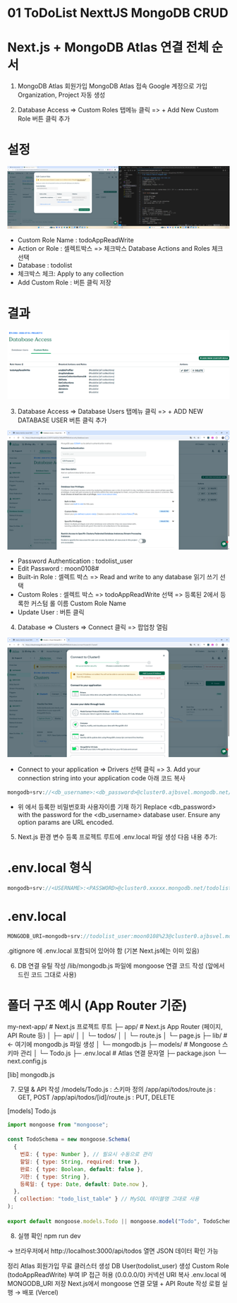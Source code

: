 # 01 ToDoList NexttJS MongoDB CRUD

# Next.js + MongoDB Atlas 연결 전체 순서
1. MongoDB Atlas 회원가입
MongoDB Atlas 접속
Google 계정으로 가입
Organization, Project 자동 생성


2. Database Access => Custom Roles 탭메뉴 클릭 => + Add New Custom Role 버튼 클릭 추가

# 설정
![alt text](image-1.png)

- Custom Role Name : todoAppReadWrite
- Action or Role : 셀렉트박스 => 체크박스 Database Actions and Roles  체크 선택
- Database : todolist
- 체크박스 체크: Apply to any collection
- Add Custom Role : 버튼 클릭 저장

# 결과
![alt text](image-2.png)


3.  Database Access => Database Users 탭메뉴 클릭 => + ADD NEW DATABASE USER 버튼 클릭 추가

![alt text](image-3.png)

- Password Authentication : todolist_user
- Edit Password : moon0108#
- Built-in Role : 셀렉트 박스 => Read and write to any database  읽기 쓰기 선택  
- Custom Roles : 셀렉트 박스 =>  todoAppReadWrite  선택 => 등록된 2에서 등록한 커스텀 롤 이름 Custom Role Name 
- Update User : 버튼 클릭


4. Database => Clusters => Connect 클릭 => 팝업창 열림

![alt text](image-4.png)

- Connect to your application => Drivers 선택 클릭
   => 3. Add your connection string into your application code 아래  코드 복사

```js
mongodb+srv://<db_username>:<db_password>@cluster0.ajbsvel.mongodb.net/?retryWrites=true&w=majority&appName=Cluster0
```
- 위 에서 등록한 비밀번호화 사용자이름 기재 하기
  Replace <db_password> with the password for the <db_username> database user. Ensure any option params are URL encoded.


5. Next.js 환경 변수 등록
프로젝트 루트에 .env.local 파일 생성
다음 내용 추가:

# .env.local 형식
```js
mongodb+srv://<USERNAME>:<PASSWORD>@cluster0.xxxxx.mongodb.net/todolist?retryWrites=true&w=majority
```

# .env.local
```js
MONGODB_URI=mongodb+srv://todolist_user:moon0108%23@cluster0.ajbsvel.mongodb.net/todolist?retryWrites=true&w=majority&appName=Cluster0
```
.gitignore 에 .env.local 포함되어 있어야 함 (기본 Next.js에는 이미 있음)


6. DB 연결 유틸 작성
/lib/mongodb.js 파일에 mongoose 연결 코드 작성
(앞에서 드린 코드 그대로 사용)

# 폴더 구조 예시 (App Router 기준)
my-next-app/         # Next.js 프로젝트 루트
├─ app/              # Next.js App Router (페이지, API Route 등)
│  ├─ api/
│  │  └─ todos/
│  │     └─ route.js
│  └─ page.js
├─ lib/              # ← 여기에 mongodb.js 파일 생성
│  └─ mongodb.js
├─ models/           # Mongoose 스키마 관리
│  └─ Todo.js
├─ .env.local        # Atlas 연결 문자열
├─ package.json
└─ next.config.js

[lib]
    mongodb.js


7. 모델 & API 작성
/models/Todo.js : 스키마 정의
/app/api/todos/route.js : GET, POST
/app/api/todos/[id]/route.js : PUT, DELETE

[models]
  Todo.js
```js
import mongoose from "mongoose";

const TodoSchema = new mongoose.Schema(
  {
    번호: { type: Number }, // 필요시 수동으로 관리
    할일: { type: String, required: true },
    완료: { type: Boolean, default: false },
    기한: { type: String },
    등록일: { type: Date, default: Date.now },
  },
  { collection: "todo_list_table" } // MySQL 테이블명 그대로 사용
);

export default mongoose.models.Todo || mongoose.model("Todo", TodoSchema);

```




8. 실행 확인
npm run dev

→ 브라우저에서 http://localhost:3000/api/todos
 열면 JSON 데이터 확인 가능

정리
Atlas 회원가입
무료 클러스터 생성
DB User(todolist_user) 생성
Custom Role (todoAppReadWrite) 부여
IP 접근 허용 (0.0.0.0/0)
커넥션 URI 복사
.env.local 에 MONGODB_URI 저장
Next.js에서 mongoose 연결
모델 + API Route 작성
로컬 실행 → 배포 (Vercel)


